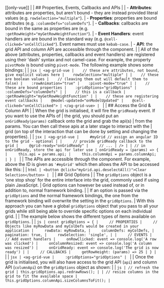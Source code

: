 [[only-vue]]
|
| ## Properties, Events, Callbacks and APIs
|
| - **Attributes**: attributes are properties, but aren't bound - they are instead provided literal values (e.g. `rowSelection="multiple"`).
| - **Properties**: properties are bound attributes (e.g. `:columnDefs="columnDefs"`).
| - **Callbacks**: callbacks are bound in the same as properties are (e.g. `:getRowHeight="myGetRowHeightFunction"`).
| - **Event Handlers**: event handlers are are bound in the standard way (e.g. `@cell-clicked="onCellClicked"`). Event names must use `kebab-case`.
| - **API**: the grid API and column API are accessible through the component.
|
| All of the above (attributes, properties, callbacks and event handlers) are registered using their 'dash' syntax and not camel-case. For example, the property `pivotMode` is bound using `pivot-mode`. The following example shows some bindings:
|
| ```jsx
| <ag-grid-vue
|    // these are attributes, not bound, give explicit values here
|    rowSelection="multiple"
|
|    // these are boolean values
|    // (leaving them out will default them to false)
|    :rowAnimation="true"
|    :pivot-mode="true"
|
|    // these are bound properties
|    :gridOptions="gridOptions"
|    :columnDefs="columnDefs"
|
|    // this is a callback
|    :getRowHeight="myGetRowHeightFunction"
|
|    // these are registering event callbacks
|    @model-updated="onModelUpdated"
|    @cell-clicked="onCellClicked">
| </ag-grid-vue>
| ```
|
| ## Access the Grid & Column API
|
| When the grid is initialised, it will fire the `gridReady` event. If you want to use the APIs of
| the grid, you should put an `onGridReady(params)` callback onto the grid and grab the api(s)
| from the params. You can then call these apis at a later stage to interact with the
| grid (on top of the interaction that can be done by setting and changing the properties).
|
| ```jsx
| <ag-grid-vue
|     #myGrid // assign an angular ID to the grid - optional
|
|     // provide gridReady callback to the grid
|     @grid-ready="onGridReady"
|     // ...
| />
|
| // in onGridReady, store the api for later use
| onGridReady = (params) => {
|     this.api = params.api;
|     this.columnApi = params.columnApi;
| }
| ```
|
| The APIs are accessible through the component. For example, above the ID is given as `'#myGrid'` which then allows the API to be accessed like this:
|
| ```html
| <button @click="myGrid.api.deselectAll()">Clear Selection</button>
| ```
|
| ## Grid Options
|
| The `gridOptions` object is a 'one stop shop' for the entire interface into the grid, commonly used if using plain JavaScript.
| Grid options can however be used instead of, or in addition to, normal framework binding.
|
| If an option is passed via the `gridOptions` and the normal framework bindings, the one from the framework binding will overwrite the setting in the `gridOptions`.
| With this approach you can have a global `gridOptions` object that you pass to all your grids while still being able to override specific options on each individual grid.
|
| The example below shows the different types of items available on `gridOptions`.
|
| ```js
| const gridOptions = {
|     // PROPERTIES
|     // Objects like myRowData and myColDefs would be created in your application
|     rowData: myRowData,
|     columnDefs: myColDefs,
|     pagination: true,
|     rowSelection: 'single',
|
|     // EVENTS
|     // Add event handlers
|     onRowClicked: event => console.log('A row was clicked')
|     onColumnResized: event => console.log('A column was resized')
|     onGridReady: event => console.log('The grid is now ready')
|
|     // CALLBACKS
|     getRowHeight: (params) => 25
| }
| ```
|
| ```jsx
| <ag-grid-vue
|     :gridOptions="gridOptions"
| ```
|
| Once the grid is initialised, you will also have access to the grid API (`api`) and column API (`columnApi`) on the `gridOptions` object as shown:
|
| ```js
| // refresh the grid
| this.gridOptions.api.redrawRows();
|
| // resize columns in the grid to fit the available space
| this.gridOptions.columnApi.sizeColumnsToFit();
| ```

